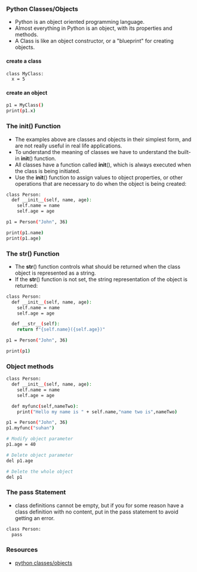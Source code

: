 ### Python Classes/Objects
* Python is an object oriented programming language.
* Almost everything in Python is an object, with its properties and methods.
* A Class is like an object constructor, or a "blueprint" for creating objects.

#### create a class
```bash
class MyClass:
  x = 5
```

#### create an object
```bash
p1 = MyClass()
print(p1.x)
```

### The __init__() Function
* The examples above are classes and objects in their simplest form, and are not really useful in real life applications.
* To understand the meaning of classes we have to understand the built-in __init__() function.
* All classes have a function called __init__(), which is always executed when the class is being initiated.
* Use the __init__() function to assign values to object properties, or other operations that are necessary to do when the object is being created:
```bash
class Person:
  def __init__(self, name, age):
    self.name = name
    self.age = age

p1 = Person("John", 36)

print(p1.name)
print(p1.age) 
```

### The __str__() Function
* The __str__() function controls what should be returned when the class object is represented as a string.
* If the __str__() function is not set, the string representation of the object is returned:
```bash
class Person:
  def __init__(self, name, age):
    self.name = name
    self.age = age

  def __str__(self):
    return f"{self.name}({self.age})"

p1 = Person("John", 36)

print(p1) 
```

### Object methods
```bash
class Person:
  def __init__(self, name, age):
    self.name = name
    self.age = age

  def myfunc(self,nameTwo):
    print("Hello my name is " + self.name,"name two is",nameTwo)

p1 = Person("John", 36)
p1.myfunc("suhan")

# Modify object parameter
p1.age = 40

# Delete object parameter
del p1.age

# Delete the whole object
del p1

```

### The pass Statement
* class definitions cannot be empty, but if you for some reason have a class definition with no content, put in the pass statement to avoid getting an error.
```bash
class Person:
  pass 
```

### Resources
* [python classes/objects](https://www.w3schools.com/python/python_classes.asp)